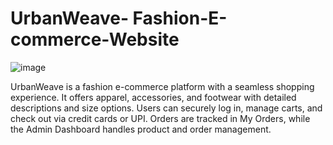 # UrbanWeave- Fashion-E-commerce-Website

![image](https://github.com/user-attachments/assets/421546d8-4b9e-416d-8fe2-56a13043492d)

UrbanWeave is a fashion e-commerce platform with a seamless shopping experience. It offers apparel, accessories, and footwear with detailed descriptions and size options. Users can securely log in, manage carts, and check out via credit cards or UPI. Orders are tracked in My Orders, while the Admin Dashboard handles product and order management.
